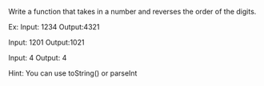 Write a function that takes in a number and reverses the order of the digits.

Ex: Input: 1234 Output:4321

Input: 1201 Output:1021

Input: 4 Output: 4

Hint: You can use toString() or parseInt